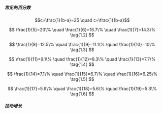 ##### 常见的百分数

$$c=\frac{1}{b-a}=25 \quad c=\frac{1}{b-a}$$

$$
\frac{1}{5}=20\% \quad \frac{1}{6}=16.7\% \quad \frac{1}{7}=14.3\% \tag{1.2}
$$

$$
\frac{1}{8}=12.5\% \quad \frac{1}{9}=11.1\% \quad \frac{1}{10}=10\% \tag{1.3}
$$

$$
\frac{1}{11}=9.1\% \quad \frac{1}{12}=8.3\% \quad \frac{1}{13}=7.7\% \tag{1.4}
$$

$$
\frac{1}{14}=7.1\% \quad \frac{1}{15}=6.7\% \quad \frac{1}{16}=6.25\% \tag{1.5}
$$

$$
\frac{1}{17}=5.9\% \quad \frac{1}{18}=5.6\% \quad \frac{1}{19}=5.3\% \tag{1.6}
$$

##### 拉动增长

